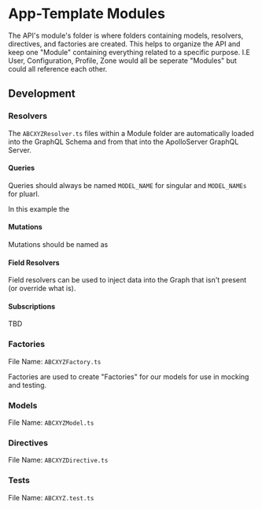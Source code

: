 # App-Template Modules

The API's module's folder is where folders containing models, resolvers, directives, and factories are created. This helps to organize the API and keep one "Module" containing everything related to a specific purpose. I.E User, Configuration, Profile, Zone would all be seperate "Modules" but could all reference each other.

## Development

### Resolvers

The `ABCXYZResolver.ts` files within a Module folder are automatically loaded into the GraphQL Schema and from that into the ApolloServer GraphQL Server.

#### Queries

Queries should always be named `MODEL_NAME` for singular and `MODEL_NAMEs` for pluarl.

In this example the

#### Mutations

Mutations should be named as

#### Field Resolvers

Field resolvers can be used to inject data into the Graph that isn't present (or override what is).

#### Subscriptions

TBD

### Factories

File Name: `ABCXYZFactory.ts`

Factories are used to create "Factories" for our models for use in mocking and testing.

### Models

File Name: `ABCXYZModel.ts`

### Directives

File Name: `ABCXYZDirective.ts`

### Tests

File Name: `ABCXYZ.test.ts`
